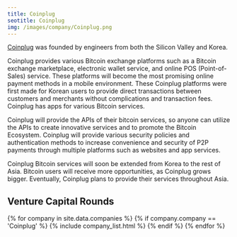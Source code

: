 ```yaml
---
title: Coinplug
seotitle: Coinplug
img: /images/company/Coinplug.png
---
```


<a href="https://www.coinplug.com">Coinplug</a> was founded by engineers from both the Silicon Valley and Korea.

Coinplug provides various Bitcoin exchange platforms such as a Bitcoin exchange marketplace, electronic wallet service, and online POS (Point-of-Sales) service. These platforms will become the most promising online payment methods in a mobile environment. These Coinplug platforms were first made for Korean users to provide direct transactions between customers and merchants without complications and transaction fees. Coinplug has apps for various Bitcoin services.

Coinplug will provide the APIs of their bitcoin services, so anyone can utilize the APIs to create innovative services and to promote the Bitcoin Ecosystem. Coinplug will provide various security policies and authentication methods to increase convenience and security of P2P payments through multiple platforms such as websites and app services.

Coinplug Bitcoin services will soon be extended from Korea to the rest of Asia. Bitcoin users will receive more opportunities, as Coinplug grows bigger. Eventually, Coinplug plans to provide their services throughout Asia.

## Venture Capital Rounds

{% for company in site.data.companies %}
{% if company.company == 'Coinplug' %}
{% include company_list.html %}
{% endif %}
{% endfor %}